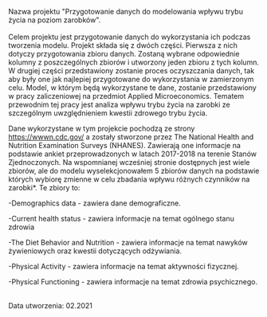 Nazwa projektu "Przygotowanie danych do modelowania wpływu trybu życia na poziom zarobków".  
<br />
Celem projektu jest przygotowanie danych do wykorzystania ich podczas tworzenia modelu. Projekt składa się z dwóch części. Pierwsza z nich dotyczy przygotowania zbioru danych. Zostaną wybrane odpowiednie kolumny z poszczególnych zbiorów i utworzony jeden zbioru z tych kolumn. W drugiej części przedstawiony zostanie proces oczyszczania danych, tak aby były one jak najlepiej przygotowane do wykorzystania w zamierzonym celu. Model, w którym będą wykorzystane te dane, zostanie przedstawiony w pracy zaliczeniowej na przedmiot Applied Microeconomics. Tematem przewodnim tej pracy jest analiza wpływu trybu życia na zarobki ze szczególnym uwzględnieniem kwestii zdrowego trybu życia.  

Dane wykorzystane w tym projekcie pochodzą ze strony https://wwwn.cdc.gov/ a zostały stworzone przez The National Health and Nutrition Examination Surveys (NHANES). Zawierają one informacje na podstawie ankiet przeprowadzonych w latach 2017-2018 na terenie Stanów Zjednoczonych. Na wspomnianej wcześniej stronie dostępnych jest wiele zbiorów, ale do modelu wyselekcjonowałem 5 zbiorów danych na podstawie których wybiorę zmienne w celu zbadania wpływu różnych czynników na zarobki*. Te zbiory to:  

-Demographics data - zawiera dane demograficzne.  

-Current health status - zawiera informacje na temat ogólnego stanu zdrowia  

-The Diet Behavior and Nutrition - zawiera informacje na temat nawyków żywieniowych oraz kwestii dotyczących odżywiania.  

-Physical Activity - zawiera informacje na temat aktywności fizycznej.  

-Physical Functioning - zawiera informacje na temat zdrowia psychicznego.  
  
<br />
Data utworzenia: 02.2021
